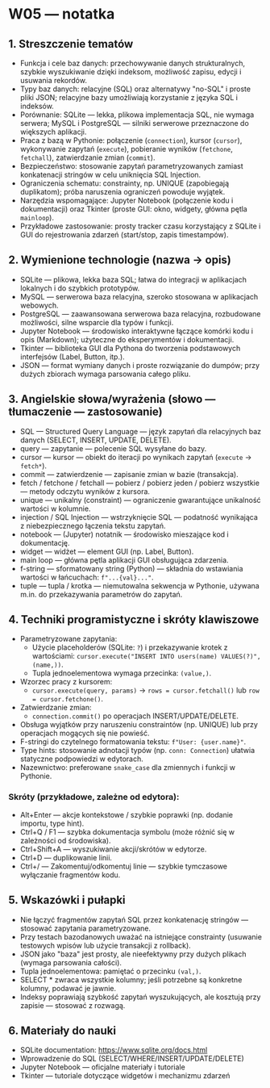 # W05 — notatka

## 1. Streszczenie tematów
- Funkcja i cele baz danych: przechowywanie danych strukturalnych, szybkie wyszukiwanie dzięki indeksom, możliwość zapisu, edycji i usuwania rekordów.
- Typy baz danych: relacyjne (SQL) oraz alternatywy "no-SQL" i proste pliki JSON; relacyjne bazy umożliwiają korzystanie z języka SQL i indeksów.
- Porównanie: SQLite — lekka, plikowa implementacja SQL, nie wymaga serwera; MySQL i PostgreSQL — silniki serwerowe przeznaczone do większych aplikacji.
- Praca z bazą w Pythonie: połączenie (`connection`), kursor (`cursor`), wykonywanie zapytań (`execute`), pobieranie wyników (`fetchone`, `fetchall`), zatwierdzanie zmian (`commit`).
- Bezpieczeństwo: stosowanie zapytań parametryzowanych zamiast konkatenacji stringów w celu uniknięcia SQL Injection.
- Ograniczenia schematu: constrainty, np. UNIQUE (zapobiegają duplikatom); próba naruszenia ograniczeń powoduje wyjątek.
- Narzędzia wspomagające: Jupyter Notebook (połączenie kodu i dokumentacji) oraz Tkinter (proste GUI: okno, widgety, główna pętla `mainloop`).
- Przykładowe zastosowanie: prosty tracker czasu korzystający z SQLite i GUI do rejestrowania zdarzeń (start/stop, zapis timestampów).

## 2. Wymienione technologie (nazwa → opis)
- SQLite — plikowa, lekka baza SQL; łatwa do integracji w aplikacjach lokalnych i do szybkich prototypów.
- MySQL — serwerowa baza relacyjna, szeroko stosowana w aplikacjach webowych.
- PostgreSQL — zaawansowana serwerowa baza relacyjna, rozbudowane możliwości, silne wsparcie dla typów i funkcji.
- Jupyter Notebook — środowisko interaktywne łączące komórki kodu i opis (Markdown); użyteczne do eksperymentów i dokumentacji.
- Tkinter — biblioteka GUI dla Pythona do tworzenia podstawowych interfejsów (Label, Button, itp.).
- JSON — format wymiany danych i proste rozwiązanie do dumpów; przy dużych zbiorach wymaga parsowania całego pliku.

## 3. Angielskie słowa/wyrażenia (słowo — tłumaczenie — zastosowanie)
- SQL — Structured Query Language — język zapytań dla relacyjnych baz danych (SELECT, INSERT, UPDATE, DELETE).
- query — zapytanie — polecenie SQL wysyłane do bazy.
- cursor — kursor — obiekt do iteracji po wynikach zapytań (`execute` → `fetch*`).
- commit — zatwierdzenie — zapisanie zmian w bazie (transakcja).
- fetch / fetchone / fetchall — pobierz / pobierz jeden / pobierz wszystkie — metody odczytu wyników z kursora.
- unique — unikalny (constraint) — ograniczenie gwarantujące unikalność wartości w kolumnie.
- injection / SQL Injection — wstrzyknięcie SQL — podatność wynikająca z niebezpiecznego łączenia tekstu zapytań.
- notebook — (Jupyter) notatnik — środowisko mieszające kod i dokumentację.
- widget — widżet — element GUI (np. Label, Button).
- main loop — główna pętla aplikacji GUI obsługująca zdarzenia.
- f-string — sformatowany string (Python) — składnia do wstawiania wartości w łańcuchach: `f"...{val}..."`.
- tuple — tupla / krotka — niemutowalna sekwencja w Pythonie, używana m.in. do przekazywania parametrów do zapytań.

## 4. Techniki programistyczne i skróty klawiszowe
- Parametryzowane zapytania:
  - Użycie placeholderów (SQLite: `?`) i przekazywanie krotek z wartościami: `cursor.execute("INSERT INTO users(name) VALUES(?)", (name,))`.
  - Tupla jednoelementowa wymaga przecinka: `(value,)`.
- Wzorzec pracy z kursorem:
  - `cursor.execute(query, params)` → `rows = cursor.fetchall()` lub `row = cursor.fetchone()`.
- Zatwierdzanie zmian:
  - `connection.commit()` po operacjach INSERT/UPDATE/DELETE.
- Obsługa wyjątków przy naruszeniu constraintów (np. UNIQUE) lub przy operacjach mogących się nie powieść.
- F-stringi do czytelnego formatowania tekstu: `f"User: {user.name}"`.
- Type hints: stosowanie adnotacji typów (np. `conn: Connection`) ułatwia statyczne podpowiedzi w edytorach.
- Nazewnictwo: preferowane `snake_case` dla zmiennych i funkcji w Pythonie.

### Skróty (przykładowe, zależne od edytora):
- Alt+Enter — akcje kontekstowe / szybkie poprawki (np. dodanie importu, type hint).
- Ctrl+Q / F1 — szybka dokumentacja symbolu (może różnić się w zależności od środowiska).
- Ctrl+Shift+A — wyszukiwanie akcji/skrótów w edytorze.
- Ctrl+D — duplikowanie linii.
- Ctrl+/ — Zakomentuj/odkomentuj linie — szybkie tymczasowe wyłączanie fragmentów kodu.

## 5. Wskazówki i pułapki
- Nie łączyć fragmentów zapytań SQL przez konkatenację stringów — stosować zapytania parametryzowane.
- Przy testach bazodanowych uważać na istniejące constrainty (usuwanie testowych wpisów lub użycie transakcji z rollback).
- JSON jako "baza" jest prosty, ale nieefektywny przy dużych plikach (wymaga parsowania całości).
- Tupla jednoelementowa: pamiętać o przecinku `(val,)`.
- SELECT * zwraca wszystkie kolumny; jeśli potrzebne są konkretne kolumny, podawać je jawnie.
- Indeksy poprawiają szybkość zapytań wyszukujących, ale kosztują przy zapisie — stosować z rozwagą.

## 6. Materiały do nauki
- SQLite documentation: https://www.sqlite.org/docs.html
- Wprowadzenie do SQL (SELECT/WHERE/INSERT/UPDATE/DELETE)
- Jupyter Notebook — oficjalne materiały i tutoriale
- Tkinter — tutoriale dotyczące widgetów i mechanizmu zdarzeń

